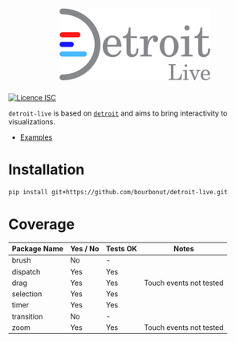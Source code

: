 <h1 align="center">
    <img src="https://raw.githubusercontent.com/bourbonut/detroit-live/main/docs/source/_static/logo.png"></img>
</h1>

[![Licence ISC](https://img.shields.io/badge/License-ISC-blue.svg)](https://opensource.org/licenses/ISC)

`detroit-live` is based on [`detroit`](https://github.com/bourbonut/detroit) and aims to bring interactivity to visualizations.

- [Examples](https://github.com/bourbonut/detroit-live/tree/main/examples)

# Installation

```sh
pip install git+https://github.com/bourbonut/detroit-live.git
```

# Coverage

| Package Name    | Yes / No | Tests OK | Notes                           |
|-----------------|----------|----------|---------------------------------|
| brush           | No       | -        |                                 |
| dispatch        | Yes      | Yes      |                                 |
| drag            | Yes      | Yes      | Touch events not tested         |
| selection       | Yes      | Yes      |                                 |
| timer           | Yes      | Yes      |                                 |
| transition      | No       | -        |                                 |
| zoom            | Yes      | Yes      | Touch events not tested         |
